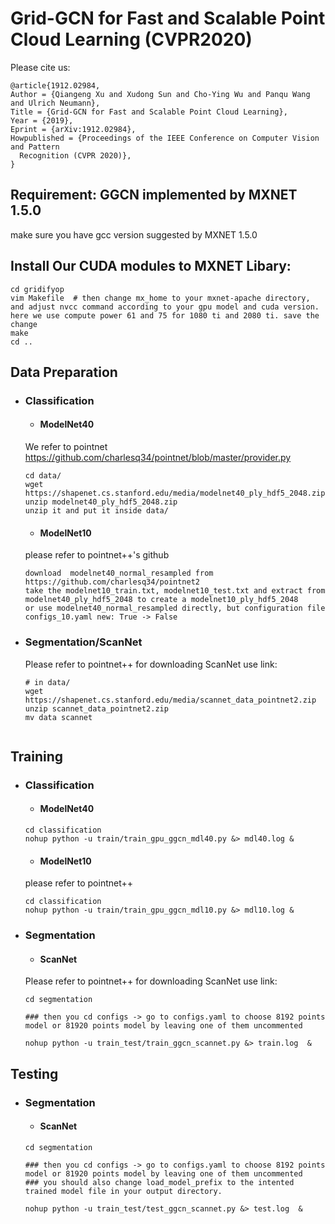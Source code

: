 # Grid-GCN for Fast and Scalable Point Cloud Learning (CVPR2020)
Please cite us:
``` 
@article{1912.02984,
Author = {Qiangeng Xu and Xudong Sun and Cho-Ying Wu and Panqu Wang and Ulrich Neumann},
Title = {Grid-GCN for Fast and Scalable Point Cloud Learning},
Year = {2019},
Eprint = {arXiv:1912.02984},
Howpublished = {Proceedings of the IEEE Conference on Computer Vision and Pattern
  Recognition (CVPR 2020)},
}
``` 

## Requirement: GGCN implemented by MXNET 1.5.0

make sure you have gcc version suggested by MXNET 1.5.0

## Install Our CUDA modules to MXNET Libary:
```
cd gridifyop
vim Makefile  # then change mx_home to your mxnet-apache directory, and adjust nvcc command according to your gpu model and cuda version. here we use compute power 61 and 75 for 1080 ti and 2080 ti. save the change
make
cd ..
```

## Data Preparation

* ### Classification

  * #### ModelNet40
  We refer to pointnet  https://github.com/charlesq34/pointnet/blob/master/provider.py
  ```
  cd data/
  wget https://shapenet.cs.stanford.edu/media/modelnet40_ply_hdf5_2048.zip
  unzip modelnet40_ply_hdf5_2048.zip
  unzip it and put it inside data/
  ```
  * #### ModelNet10
  please refer to pointnet++'s github
  ```
  download  modelnet40_normal_resampled from https://github.com/charlesq34/pointnet2
  take the modelnet10_train.txt, modelnet10_test.txt and extract from modelnet40_ply_hdf5_2048 to create a modelnet10_ply_hdf5_2048
  or use modelnet40_normal_resampled directly, but configuration file configs_10.yaml new: True -> False
  ```
  
* ### Segmentation/ScanNet
  Please refer to pointnet++ for downloading ScanNet use link: 
  ```
  # in data/
  wget https://shapenet.cs.stanford.edu/media/scannet_data_pointnet2.zip
  unzip scannet_data_pointnet2.zip
  mv data scannet


## Training
* ### Classification

  * #### ModelNet40
  ```
  cd classification
  nohup python -u train/train_gpu_ggcn_mdl40.py &> mdl40.log & 
  
  ```
  * #### ModelNet10
  please refer to pointnet++
  ```
  cd classification
  nohup python -u train/train_gpu_ggcn_mdl10.py &> mdl10.log &
  
  ```
  
* ### Segmentation 
  * #### ScanNet
  Please refer to pointnet++ for downloading ScanNet use link: 
  ```
  cd segmentation
  
  ### then you cd configs -> go to configs.yaml to choose 8192 points model or 81920 points model by leaving one of them uncommented
  
  nohup python -u train_test/train_ggcn_scannet.py &> train.log  &
  ```
## Testing
* ### Segmentation
  * #### ScanNet
  ```
  cd segmentation
  
  ### then you cd configs -> go to configs.yaml to choose 8192 points model or 81920 points model by leaving one of them uncommented
  ### you should also change load_model_prefix to the intented trained model file in your output directory.
  
  nohup python -u train_test/test_ggcn_scannet.py &> test.log  &
  ```
